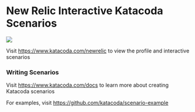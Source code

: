 # New Relic Interactive Katacoda Scenarios

[![](http://shields.katacoda.com/katacoda/newrelic/count.svg)](https://www.katacoda.com/newrelic "Check out the New Relic tutorials on Katacoda.com")

Visit https://www.katacoda.com/newrelic to view the profile and interactive scenarios

### Writing Scenarios
Visit https://www.katacoda.com/docs to learn more about creating Katacoda scenarios

For examples, visit https://github.com/katacoda/scenario-example
